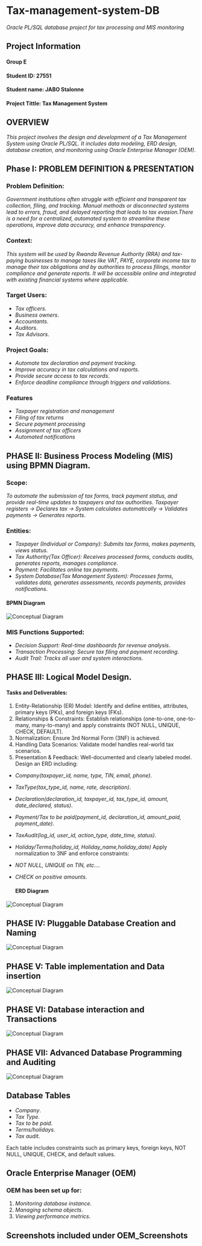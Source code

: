 # **Tax-management-system-DB**
*Oracle PL/SQL database project for tax processing and MIS monitoring*
## Project Information
#### Group E
#### Student ID: 27551
#### Student name: JABO Stalonne

#### Project Tittle: Tax Management System

## OVERVIEW
*This project involves the design and development of a Tax Management System using Oracle PL/SQL. It includes data modeling, ERD design, database creation, and monitoring using Oracle Enterprise Manager (OEM)*.

## Phase I: PROBLEM DEFINITION & PRESENTATION

### Problem Definition:
*Government institutions often struggle with efficient and transparent tax collection, filing, and tracking. Manual methods or disconnected systems lead to errors, fraud, and delayed reporting that leads to tax evasion.There is a need for a centralized, automated system to streamline these operations, improve data accuracy, and enhance transparency*.

### Context:
*This system will be used by Rwanda Revenue Authority (RRA) and tax-paying businesses to manage taxes like VAT, PAYE, corporate income tax to manage their tax obligations and by authorities to process filings, monitor compliance and generate reports. It will be accessible online and integrated with existing financial systems where applicable.*

### Target Users:

- *Tax officers*.
- *Business owners*.
- *Accountants*.
- *Auditors*.
- *Tax Advisors*.
  
### Project Goals:

- *Automate tax declaration and payment tracking*.
- *Improve accuracy in tax calculations and reports*.
- *Provide secure access to tax records*.
- *Enforce deadline compliance through triggers and validations*.
  
### Features
- *Taxpayer registration and management*
- *Filing of tax returns*
- *Secure payment processing*
- *Assignment of tax officers*
- *Automated notifications*
  
## PHASE II: Business Process Modeling (MIS) using BPMN Diagram.

### Scope:
*To automate the submission of tax forms, track payment status, and provide real-time updates to taxpayers and tax authorities*.
*Taxpayer registers → Declares tax → System calculates automatically → Validates payments → Generates reports*.

### Entities:
- *Taxpayer (Individual or Company): Submits tax forms, makes payments, views status*.
- *Tax Authority(Tax Officer): Receives processed forms, conducts audits, generates reports, manages compliance*.
- *Payment: Facilitates online tax payments*.
- *System Database(Tax Management System): Processes forms, validates data, generates assessments, records payments, provides notifications*.
  
#### BPMN Diagram

![Conceptual Diagram](https://github.com/Stalonne-Jabo/photos/blob/main/BPMN%20Diagram.png)

### MIS Functions Supported:
- *Decision Support: Real-time dashboards for revenue analysis*.
- *Transaction Processing: Secure tax filing and payment recording*.
- *Audit Trail: Tracks all user and system interactions*.
  
## PHASE III: Logical Model Design.

#### Tasks and Deliverables:

1. Entity-Relationship (ER) Model: Identify and define entities, attributes, primary keys (PKs), and foreign keys (FKs).
2. Relationships & Constraints: Establish relationships (one-to-one, one-to-many, many-to-many) and apply constraints (NOT NULL, UNIQUE, CHECK, DEFAULT).
3. Normalization: Ensure 3rd Normal Form (3NF) is achieved.
4. Handling Data Scenarios: Validate model handles real-world tax scenarios.
5. Presentation & Feedback: Well-documented and clearly labeled model.
Design an ERD including:
- *Company(taxpayer_id, name, type, TIN, email, phone)*.
- *TaxType(tax_type_id, name, rate, description)*.
- *Declaration(declaration_id, taxpayer_id, tax_type_id, amount, date_declared, status)*.
- *Payment/Tax to be paid(payment_id, declaration_id, amount_paid, payment_date)*.
- *TaxAudit(log_id, user_id, action_type, date_time, status)*.
- *Holiday/Terms(holiday_id, Holiday_name,holiday_date)*
Apply normalization to 3NF and enforce constraints:
- *NOT NULL, UNIQUE on TIN, etc....*
- *CHECK on positive amounts*.
  
  #### ERD Diagram
  
 ![Conceptual Diagram](https://github.com/Stalonne-Jabo/photos/blob/main/ERD%20Diagram.png)

## PHASE IV: Pluggable Database Creation and Naming

 ![Conceptual Diagram](https://github.com/Stalonne-Jabo/photos/blob/main/pluggable%20creation.jpg)

## PHASE V: Table implementation and Data insertion
![Conceptual Diagram](https://github.com/Stalonne-Jabo/photos/blob/main/table.jpg,https://github.com/Stalonne-Jabo/photos/blob/main/table1.jpg,)
## PHASE VI: Database interaction and Transactions
![Conceptual Diagram](https://github.com/Stalonne-Jabo/photos/blob/main/function.jpg,https://github.com/Stalonne-Jabo/photos/blob/main/procedure.jpg,https://github.com/Stalonne-Jabo/photos/blob/main/pkg.jpg,https://github.com/Stalonne-Jabo/photos/blob/main/pkg%20body.jpg,https://github.com/Stalonne-Jabo/photos/blob/main/body.jpg)
## PHASE VII: Advanced Database Programming and Auditing
![Conceptual Diagram](https://github.com/Stalonne-Jabo/photos/blob/main/trigger.jpg,https://github.com/Stalonne-Jabo/photos/blob/main/trigger1.jpg)
## 
## Database Tables

- *Company*.
- *Tax Type*.
- *Tax to be paid*.
- *Terms/holidays*.
- *Tax audit*.

Each table includes constraints such as primary keys, foreign keys, NOT NULL, UNIQUE, CHECK, and default values.

## Oracle Enterprise Manager (OEM)

### OEM has been set up for:

1. *Monitoring database instance*.
2. *Managing schema objects*.
3. *Viewing performance metrics*.

## Screenshots included under OEM_Screenshots

